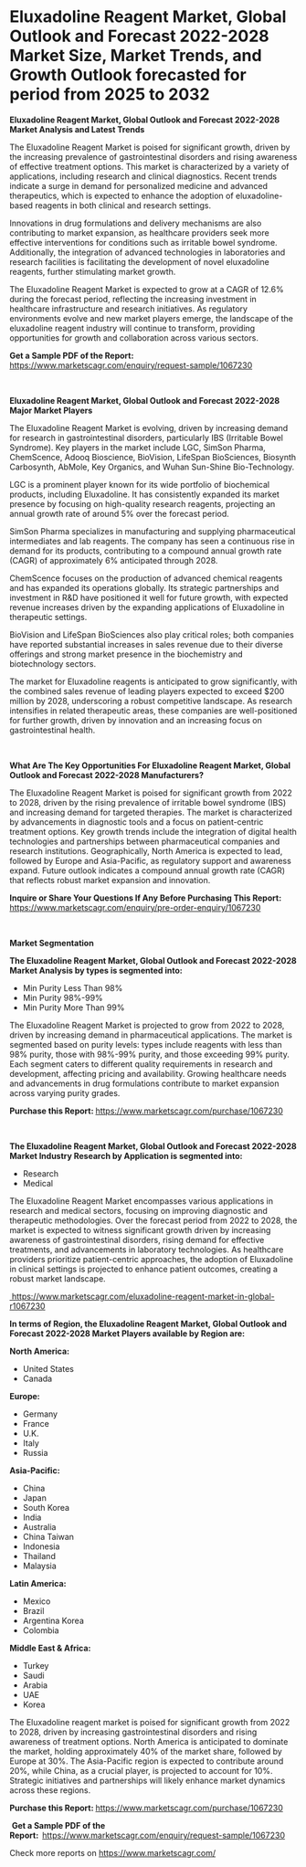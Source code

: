 <p><h1>Eluxadoline Reagent Market, Global Outlook and Forecast 2022-2028 Market Size, Market Trends, and Growth Outlook forecasted for period from 2025 to 2032</h1></p><p><strong>Eluxadoline Reagent Market, Global Outlook and Forecast 2022-2028 Market Analysis and Latest Trends</strong></p>
<p><p>The Eluxadoline Reagent Market is poised for significant growth, driven by the increasing prevalence of gastrointestinal disorders and rising awareness of effective treatment options. This market is characterized by a variety of applications, including research and clinical diagnostics. Recent trends indicate a surge in demand for personalized medicine and advanced therapeutics, which is expected to enhance the adoption of eluxadoline-based reagents in both clinical and research settings.</p><p>Innovations in drug formulations and delivery mechanisms are also contributing to market expansion, as healthcare providers seek more effective interventions for conditions such as irritable bowel syndrome. Additionally, the integration of advanced technologies in laboratories and research facilities is facilitating the development of novel eluxadoline reagents, further stimulating market growth.</p><p>The Eluxadoline Reagent Market is expected to grow at a CAGR of 12.6% during the forecast period, reflecting the increasing investment in healthcare infrastructure and research initiatives. As regulatory environments evolve and new market players emerge, the landscape of the eluxadoline reagent industry will continue to transform, providing opportunities for growth and collaboration across various sectors.</p></p>
<p><strong>Get a Sample PDF of the Report:&nbsp;</strong> <a href="https://www.marketscagr.com/enquiry/request-sample/1067230?utm_campaign=3351&utm_medium=2&utm_source=Github&utm_content=ia&utm_term=21032025&utm_id=eluxadoline-reagent-market-global-outlook-and-forecast-2022-2028">https://www.marketscagr.com/enquiry/request-sample/1067230</a></p>
<p>&nbsp;</p>
<p><strong>Eluxadoline Reagent Market, Global Outlook and Forecast 2022-2028 Major Market Players</strong></p>
<p><p>The Eluxadoline Reagent Market is evolving, driven by increasing demand for research in gastrointestinal disorders, particularly IBS (Irritable Bowel Syndrome). Key players in the market include LGC, SimSon Pharma, ChemScence, Adooq Bioscience, BioVision, LifeSpan BioSciences, Biosynth Carbosynth, AbMole, Key Organics, and Wuhan Sun-Shine Bio-Technology.</p><p>LGC is a prominent player known for its wide portfolio of biochemical products, including Eluxadoline. It has consistently expanded its market presence by focusing on high-quality research reagents, projecting an annual growth rate of around 5% over the forecast period.</p><p>SimSon Pharma specializes in manufacturing and supplying pharmaceutical intermediates and lab reagents. The company has seen a continuous rise in demand for its products, contributing to a compound annual growth rate (CAGR) of approximately 6% anticipated through 2028.</p><p>ChemScence focuses on the production of advanced chemical reagents and has expanded its operations globally. Its strategic partnerships and investment in R&D have positioned it well for future growth, with expected revenue increases driven by the expanding applications of Eluxadoline in therapeutic settings.</p><p>BioVision and LifeSpan BioSciences also play critical roles; both companies have reported substantial increases in sales revenue due to their diverse offerings and strong market presence in the biochemistry and biotechnology sectors.</p><p>The market for Eluxadoline reagents is anticipated to grow significantly, with the combined sales revenue of leading players expected to exceed $200 million by 2028, underscoring a robust competitive landscape. As research intensifies in related therapeutic areas, these companies are well-positioned for further growth, driven by innovation and an increasing focus on gastrointestinal health.</p></p>
<p>&nbsp;</p>
<p><strong>What Are The Key Opportunities For Eluxadoline Reagent Market, Global Outlook and Forecast 2022-2028 Manufacturers?</strong></p>
<p><p>The Eluxadoline Reagent Market is poised for significant growth from 2022 to 2028, driven by the rising prevalence of irritable bowel syndrome (IBS) and increasing demand for targeted therapies. The market is characterized by advancements in diagnostic tools and a focus on patient-centric treatment options. Key growth trends include the integration of digital health technologies and partnerships between pharmaceutical companies and research institutions. Geographically, North America is expected to lead, followed by Europe and Asia-Pacific, as regulatory support and awareness expand. Future outlook indicates a compound annual growth rate (CAGR) that reflects robust market expansion and innovation.</p></p>
<p><strong>Inquire or Share Your Questions If Any Before Purchasing This Report:</strong> <a href="https://www.marketscagr.com/enquiry/pre-order-enquiry/1067230?utm_campaign=3351&utm_medium=2&utm_source=Github&utm_content=ia&utm_term=21032025&utm_id=eluxadoline-reagent-market-global-outlook-and-forecast-2022-2028">https://www.marketscagr.com/enquiry/pre-order-enquiry/1067230</a></p>
<p>&nbsp;</p>
<p><strong>Market Segmentation</strong></p>
<p><strong>The Eluxadoline Reagent Market, Global Outlook and Forecast 2022-2028 Market Analysis by types is segmented into:</strong></p>
<p><ul><li>Min Purity Less Than 98%</li><li>Min Purity 98%-99%</li><li>Min Purity More Than 99%</li></ul></p>
<p><p>The Eluxadoline Reagent Market is projected to grow from 2022 to 2028, driven by increasing demand in pharmaceutical applications. The market is segmented based on purity levels: types include reagents with less than 98% purity, those with 98%-99% purity, and those exceeding 99% purity. Each segment caters to different quality requirements in research and development, affecting pricing and availability. Growing healthcare needs and advancements in drug formulations contribute to market expansion across varying purity grades.</p></p>
<p><strong>Purchase this Report:&nbsp;</strong><a href="https://www.marketscagr.com/purchase/1067230?utm_campaign=3351&utm_medium=2&utm_source=Github&utm_content=ia&utm_term=21032025&utm_id=eluxadoline-reagent-market-global-outlook-and-forecast-2022-2028">https://www.marketscagr.com/purchase/1067230</a></p>
<p>&nbsp;</p>
<p><strong>The Eluxadoline Reagent Market, Global Outlook and Forecast 2022-2028 Market Industry Research by Application is segmented into:</strong></p>
<p><ul><li>Research</li><li>Medical</li></ul></p>
<p><p>The Eluxadoline Reagent Market encompasses various applications in research and medical sectors, focusing on improving diagnostic and therapeutic methodologies. Over the forecast period from 2022 to 2028, the market is expected to witness significant growth driven by increasing awareness of gastrointestinal disorders, rising demand for effective treatments, and advancements in laboratory technologies. As healthcare providers prioritize patient-centric approaches, the adoption of Eluxadoline in clinical settings is projected to enhance patient outcomes, creating a robust market landscape.</p></p>
<p><a href="https://www.marketscagr.com/eluxadoline-reagent-market-in-global-r1067230?utm_campaign=3351&utm_medium=2&utm_source=Github&utm_content=ia&utm_term=21032025&utm_id=eluxadoline-reagent-market-global-outlook-and-forecast-2022-2028">&nbsp;https://www.marketscagr.com/eluxadoline-reagent-market-in-global-r1067230</a></p>
<p><strong>In terms of Region, the Eluxadoline Reagent Market, Global Outlook and Forecast 2022-2028 Market Players available by Region are:</strong></p>
<p>
    <p> <strong> North America: </strong>
        <ul>
            <li>United States</li>
            <li>Canada</li>
        </ul>
        </p> 
    <p> <strong> Europe: </strong>
        <ul>
            <li>Germany</li>
            <li>France</li>
            <li>U.K.</li>
            <li>Italy</li>
            <li>Russia</li>
        </ul>
        </p> 
    <p> <strong> Asia-Pacific: </strong>
        <ul>
            <li>China</li>
            <li>Japan</li>
            <li>South Korea</li>
            <li>India</li>
            <li>Australia</li>
            <li>China Taiwan</li>
            <li>Indonesia</li>
            <li>Thailand</li>
            <li>Malaysia</li>
        </ul>
        </p> 
    <p> <strong> Latin America: </strong>
        <ul>
            <li>Mexico</li>
            <li>Brazil</li>
            <li>Argentina Korea</li>
            <li>Colombia</li>
        </ul>
        </p> 
    <p> <strong> Middle East & Africa: </strong>
        <ul>
            <li>Turkey</li>
            <li>Saudi</li>
            <li>Arabia</li>
            <li>UAE</li>
            <li>Korea</li>
        </ul>
    </p>
    </p>
<p><p>The Eluxadoline reagent market is poised for significant growth from 2022 to 2028, driven by increasing gastrointestinal disorders and rising awareness of treatment options. North America is anticipated to dominate the market, holding approximately 40% of the market share, followed by Europe at 30%. The Asia-Pacific region is expected to contribute around 20%, while China, as a crucial player, is projected to account for 10%. Strategic initiatives and partnerships will likely enhance market dynamics across these regions.</p></p>
<p><strong>Purchase this Report: </strong><a href="https://www.marketscagr.com/purchase/1067230?utm_campaign=3351&utm_medium=2&utm_source=Github&utm_content=ia&utm_term=21032025&utm_id=eluxadoline-reagent-market-global-outlook-and-forecast-2022-2028">https://www.marketscagr.com/purchase/1067230</a></p>
<p>&nbsp;<strong>Get a Sample PDF of the Report:&nbsp;&nbsp;</strong><a href="https://www.marketscagr.com/enquiry/request-sample/1067230?utm_campaign=3351&utm_medium=2&utm_source=Github&utm_content=ia&utm_term=21032025&utm_id=eluxadoline-reagent-market-global-outlook-and-forecast-2022-2028">https://www.marketscagr.com/enquiry/request-sample/1067230</a></p>
<p><strong></strong></p>
<p>Check more reports on <a href="https://www.marketscagr.com/?utm_campaign=3351&utm_medium=2&utm_source=Github&utm_content=ia&utm_term=21032025&utm_id=eluxadoline-reagent-market-global-outlook-and-forecast-2022-2028">https://www.marketscagr.com/</a></p>